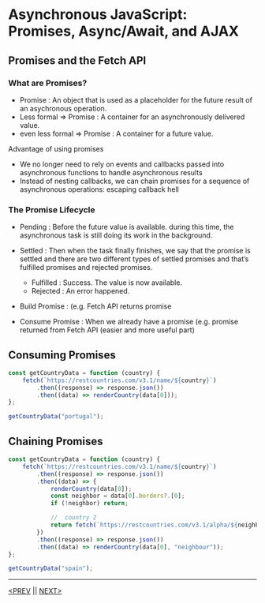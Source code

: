 # Asynchronous JavaScript: Promises, Async/Await, and AJAX

## Promises and the Fetch API

### What are Promises?

-   Promise : An object that is used as a placeholder for the future result of an asychronous operation.
-   Less formal ⇒ Promise : A container for an asynchronously delivered value.
-   even less formal ⇒ Promise : A container for a future value.

Advantage of using promises

-   We no longer need to rely on events and callbacks passed into asynchronous functions to handle asynchronous results
-   Instead of nesting callbacks, we can chain promises for a sequence of asynchronous operations: escaping callback hell

### The Promise Lifecycle

-   Pending : Before the future value is available. during this time, the asynchronous task is still doing its work in the background.
-   Settled : Then when the task finally finishes, we say that the promise is settled and there are two different types of settled promises and that’s fulfilled promises and rejected promises.

    -   Fulfilled : Success. The value is now available.
    -   Rejected : An error happened.

-   Build Promise : (e.g. Fetch API returns promise
-   Consume Promise : When we already have a promise (e.g. promise returned from Fetch API (easier and more useful part)

## Consuming Promises

```jsx
const getCountryData = function (country) {
	fetch(`https://restcountries.com/v3.1/name/${country}`)
		.then((response) => response.json())
		.then((data) => renderCountry(data[0]));
};

getCountryData("portugal");
```

## Chaining Promises

```jsx
const getCountryData = function (country) {
	fetch(`https://restcountries.com/v3.1/name/${country}`)
		.then((response) => response.json())
		.then((data) => {
			renderCountry(data[0]);
			const neighbor = data[0].borders?.[0];
			if (!neighbor) return;

			//  country 2
			return fetch(`https://restcountries.com/v3.1/alpha/${neighbor}`);
		})
		.then((response) => response.json())
		.then((data) => renderCountry(data[0], "neighbour"));
};

getCountryData("spain");
```

---

[<PREV](./cjs221115.md) || [NEXT>](./cjs221116.md)
